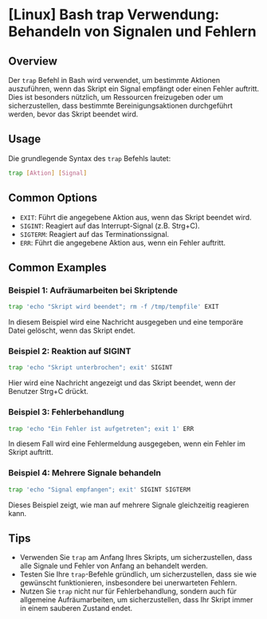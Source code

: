 # [Linux] Bash trap Verwendung: Behandeln von Signalen und Fehlern

## Overview
Der `trap` Befehl in Bash wird verwendet, um bestimmte Aktionen auszuführen, wenn das Skript ein Signal empfängt oder einen Fehler auftritt. Dies ist besonders nützlich, um Ressourcen freizugeben oder um sicherzustellen, dass bestimmte Bereinigungsaktionen durchgeführt werden, bevor das Skript beendet wird.

## Usage
Die grundlegende Syntax des `trap` Befehls lautet:

```bash
trap [Aktion] [Signal]
```

## Common Options
- `EXIT`: Führt die angegebene Aktion aus, wenn das Skript beendet wird.
- `SIGINT`: Reagiert auf das Interrupt-Signal (z.B. Strg+C).
- `SIGTERM`: Reagiert auf das Terminationssignal.
- `ERR`: Führt die angegebene Aktion aus, wenn ein Fehler auftritt.

## Common Examples

### Beispiel 1: Aufräumarbeiten bei Skriptende
```bash
trap 'echo "Skript wird beendet"; rm -f /tmp/tempfile' EXIT
```
In diesem Beispiel wird eine Nachricht ausgegeben und eine temporäre Datei gelöscht, wenn das Skript endet.

### Beispiel 2: Reaktion auf SIGINT
```bash
trap 'echo "Skript unterbrochen"; exit' SIGINT
```
Hier wird eine Nachricht angezeigt und das Skript beendet, wenn der Benutzer Strg+C drückt.

### Beispiel 3: Fehlerbehandlung
```bash
trap 'echo "Ein Fehler ist aufgetreten"; exit 1' ERR
```
In diesem Fall wird eine Fehlermeldung ausgegeben, wenn ein Fehler im Skript auftritt.

### Beispiel 4: Mehrere Signale behandeln
```bash
trap 'echo "Signal empfangen"; exit' SIGINT SIGTERM
```
Dieses Beispiel zeigt, wie man auf mehrere Signale gleichzeitig reagieren kann.

## Tips
- Verwenden Sie `trap` am Anfang Ihres Skripts, um sicherzustellen, dass alle Signale und Fehler von Anfang an behandelt werden.
- Testen Sie Ihre `trap`-Befehle gründlich, um sicherzustellen, dass sie wie gewünscht funktionieren, insbesondere bei unerwarteten Fehlern.
- Nutzen Sie `trap` nicht nur für Fehlerbehandlung, sondern auch für allgemeine Aufräumarbeiten, um sicherzustellen, dass Ihr Skript immer in einem sauberen Zustand endet.